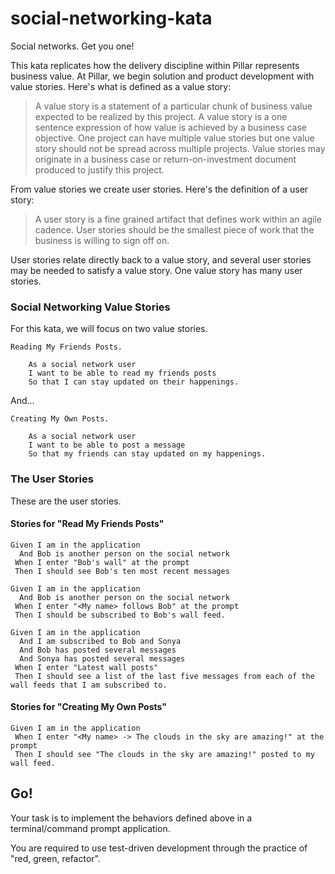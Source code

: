 # social-networking-kata
Social networks.  Get you one!

This kata replicates how the delivery discipline within Pillar represents business value.  At Pillar, we begin solution and product development with value stories.  Here's what is defined as a value story:

> A value story is a statement of a particular chunk of business value expected to be realized by this project.  A value story is a one sentence expression of how value is achieved by a business case objective.  One project can have multiple value stories but one value story should not be spread across multiple projects.  Value stories may originate in a business case or return-on-investment document produced to justify this project.

From value stories we create user stories.  Here's the definition of a user story:

> A user story is a fine grained artifact that defines work within an agile cadence.  User stories should be the smallest piece of work that the business is willing to sign off on.

User stories relate directly back to a value story, and several user stories may be needed to satisfy a value story.  One value story has many user stories.

### Social Networking Value Stories

For this kata, we will focus on two value stories.

```
Reading My Friends Posts.

    As a social network user
    I want to be able to read my friends posts 
    So that I can stay updated on their happenings.
```

And...

```
Creating My Own Posts.

    As a social network user
    I want to be able to post a message
    So that my friends can stay updated on my happenings.
```

### The User Stories

These are the user stories.

#### Stories for "Read My Friends Posts"
```
Given I am in the application
  And Bob is another person on the social network
 When I enter "Bob's wall" at the prompt
 Then I should see Bob's ten most recent messages
```
```
Given I am in the application
  And Bob is another person on the social network
 When I enter "<My name> follows Bob" at the prompt
 Then I should be subscribed to Bob's wall feed.
```
```
Given I am in the application
  And I am subscribed to Bob and Sonya
  And Bob has posted several messages
  And Sonya has posted several messages
 When I enter "Latest wall posts"
 Then I should see a list of the last five messages from each of the wall feeds that I am subscribed to.
```
#### Stories for "Creating My Own Posts"
```
Given I am in the application
 When I enter "<My name> -> The clouds in the sky are amazing!" at the prompt
 Then I should see "The clouds in the sky are amazing!" posted to my wall feed.
```

## Go!

Your task is to implement the behaviors defined above in a terminal/command prompt application.  

You are required to use test-driven development through the practice of "red, green, refactor".